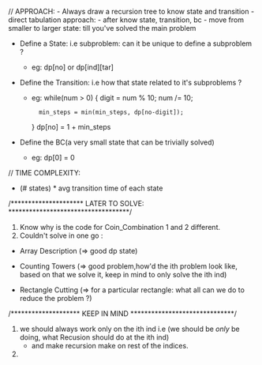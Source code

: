 // APPROACH: 
    - Always draw a recursion tree to know state and transition
    - direct tabulation approach: 
    - after know state, transition, bc
    - move from smaller to larger state: till you've solved the main problem

- Define a State: i.e subproblem: can it be unique to define a subproblem ?
    - eg: dp[no] or dp[ind][tar]

- Define the Transition: i.e how that state related to it's subproblems ?
    - eg: while(num > 0) {
            digit = num % 10; num /= 10;

            min_steps = min(min_steps, dp[no-digit]);
        }
        dp[no] = 1 + min_steps

- Define the BC(a very small state that can be trivially solved)
    - eg: dp[0] = 0

// TIME COMPLEXITY:

-  (# states) * avg transition time of each state

/********************* LATER TO SOLVE: ***********************************/
1. Know why is the code for Coin_Combination 1 and 2 different.
2. Couldn't solve in one go :

- Array Description (=> good dp state)

- Counting Towers (=> good problem,how'd the ith problem look like, based on that we solve it, keep in mind to only solve the ith ind)

- Rectangle Cutting (=> for a particular rectangle: what all can we do to reduce the problem ?)

/******************** KEEP IN MIND ******************************/

1. we should always work only on the ith ind i.e (we should be *only* be doing, what Recusion should do at the ith ind)
    - and make recursion make on rest of the indices.
2. 

